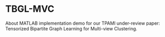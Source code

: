 # TBGL-MVC
About MATLAB implementation demo for our TPAMI under-review paper: Tensorized Bipartite Graph Learning for Multi-view Clustering.

